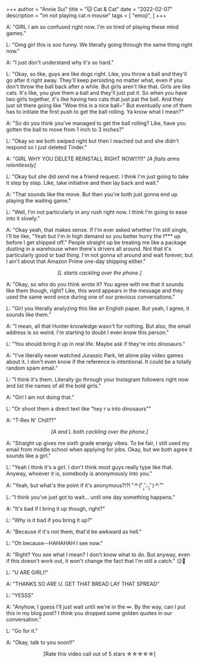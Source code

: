 +++
author = "Annie Sui"
title = "🐱 Cat & Cat"
date = "2022-02-07"
description = "im not playing cat n mouse"
tags = [
    "emoji",
]
+++

A: "GIRL I am so confused right now. I'm so tired of playing these mind games." 

L: "Omg girl this is soo funny. We literally going through the same thing right now."

A: "I just don't understand why it's so hard."

L: "Okay, so like, guys are like dogs right. Like, you throw a ball and they'll go after it right away. They'll keep persisting no matter what, even if you don't throw the ball back after a while. But girls aren't like that. Girls are like cats. It's like, you give them a ball and they'll just pat it. So when you have two girls together, it's like having two cats that just pat the ball. And they just sit there going like "Wow this is a nice ball\~" But eventually one of them has to initiate the first push to get the ball rolling. Ya know what I mean?" 

A: "So do you think you've managed to get the ball rolling? Like, have you gotten the ball to move from 1 inch to 3 inches?"

L: "Okay so we both swiped right but then I reached out and she didn't respond so I just deleted Tinder."

A: "GIRL WHY YOU DELETE REINSTALL RIGHT NOW!!11!" <i>[A flails arms relentlessly]</i>

L: "Okay but she did send me a friend request. I think I'm just going to take it step by step. Like, take initiative and then lay back and wait."

A: "That sounds like the move. But then you're both just gonna end up playing the waiting game."

L: "Well, I'm not particularly in any rush right now. I think I'm going to ease into it slowly."

A: "Okay yeah, that makes sense. If I'm ever asked whether I'm still single, I'll be like, "Yeah but I'm in high demand so you better hurry the f*** up before I get shipped off." People straight up be treating me like a package dusting in a warehouse when there's drivers all around. Not that it's particularly good or bad thing. I'm not gonna sit around and wait forever, but I ain't about that Amazon Prime one-day shipping either."

<div style="text-align: center">
	<i> [L starts cackling over the phone.] </i>
</div> 

A: "Okay, so who do you think wrote it? You agree with me that it sounds like them though, right? Like, this word appears in the message and they used the same word once during one of our previous conversations."

L: "Girl you literally analyzing this like an English paper. But yeah, I agree, it sounds like them."

A: "I mean, all that Hunter knowledge wasn't for nothing. But also, the email address is so weird. I'm starting to doubt I even know this person."

L: "You should bring it up in real life. Maybe ask if they're into dinosaurs."

A: "I've literally never watched Jurassic Park, let alone play video games about it. I don't even know if the reference is intentional. It could be a totally random spam email."

L: "I think it's them. Literally go through your Instagram followers right now and list the names of all the bold girls."

A: "Girl I am not doing that."

L: "Or shoot them a direct text like "hey r u into dinosaurs""

A: "T-Rex N' Chill??"

<div style="text-align: center">
	<i> [A and L both cackling over the phone.] </i>
</div> 

A: "Straight up gives me sixth grade energy vibes. To be fair, I still used my email from middle school when applying for jobs. Okay, but we both agree it sounds like a girl."

L: "Yeah I think it's a girl. I don't think most guys really type like that. Anyway, whoever it is, somebody is anonymously into you."

A: "Yeah, but what's the point if it's anonymous?!?! ˚‧º·(˚ ˃̣̣̥᷄⌓˂̣̣̥᷅ )‧º·˚"

L: "I think you've just got to wait... until one day something happens."

A: "It's bad if I bring it up though, right?"

L: "Why is it bad if you bring it up?"

A: "Because if it's not them, that'd be awkward as hell."

L: "Oh because--HAHAHAH I see now."

A: "Right? You see what I mean? I don't know what to do. But anyway, even if this doesn't work out, it won't change the fact that I'm still a catch." 😉💋

L: "U ARE GIRL!!"

A: "THANKS SO ARE U. GET THAT BREAD LAY THAT SPREAD"

L: "YESSS"

A: "Anyhow, I guess I'll just wait until we're in the ∞. By the way, can I put this in my blog post? I think you dropped some golden quotes in our conversation."

L: "Go for it."

A: "Okay, talk to you soon!!"

<div style="text-align: center">
[Rate this video call out of 5 stars ☆☆☆☆☆]
</div>







